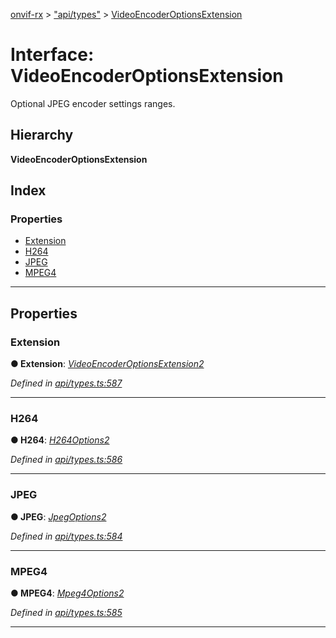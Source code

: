 [onvif-rx](../README.md) > ["api/types"](../modules/_api_types_.md) > [VideoEncoderOptionsExtension](../interfaces/_api_types_.videoencoderoptionsextension.md)

# Interface: VideoEncoderOptionsExtension

Optional JPEG encoder settings ranges.

## Hierarchy

**VideoEncoderOptionsExtension**

## Index

### Properties

* [Extension](_api_types_.videoencoderoptionsextension.md#extension)
* [H264](_api_types_.videoencoderoptionsextension.md#h264)
* [JPEG](_api_types_.videoencoderoptionsextension.md#jpeg)
* [MPEG4](_api_types_.videoencoderoptionsextension.md#mpeg4)

---

## Properties

<a id="extension"></a>

###  Extension

**● Extension**: *[VideoEncoderOptionsExtension2](_api_types_.videoencoderoptionsextension2.md)*

*Defined in [api/types.ts:587](https://github.com/patrickmichalina/onvif-rx/blob/1596479/src/api/types.ts#L587)*

___
<a id="h264"></a>

###  H264

**● H264**: *[H264Options2](_api_types_.h264options2.md)*

*Defined in [api/types.ts:586](https://github.com/patrickmichalina/onvif-rx/blob/1596479/src/api/types.ts#L586)*

___
<a id="jpeg"></a>

###  JPEG

**● JPEG**: *[JpegOptions2](_api_types_.jpegoptions2.md)*

*Defined in [api/types.ts:584](https://github.com/patrickmichalina/onvif-rx/blob/1596479/src/api/types.ts#L584)*

___
<a id="mpeg4"></a>

###  MPEG4

**● MPEG4**: *[Mpeg4Options2](_api_types_.mpeg4options2.md)*

*Defined in [api/types.ts:585](https://github.com/patrickmichalina/onvif-rx/blob/1596479/src/api/types.ts#L585)*

___

